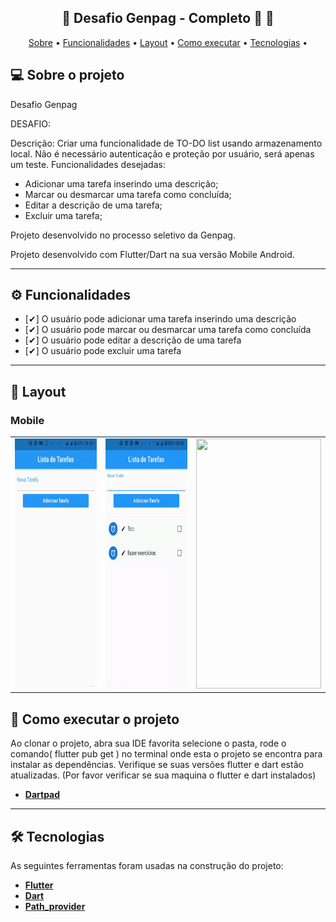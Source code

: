 <h2 align="center"> 
	🚧  Desafio Genpag - Completo 🚀 🚧
</h2>

<p align="center">
 <a href="#-sobre-o-projeto">Sobre</a> •
 <a href="#-funcionalidades">Funcionalidades</a> •
 <a href="#-layout">Layout</a> • 
 <a href="#-como-executar-o-projeto">Como executar</a> • 
 <a href="#-tecnologias">Tecnologias</a> • 
</p>

## 💻 Sobre o projeto

Desafio Genpag

DESAFIO:

Descrição:
    Criar uma funcionalidade de TO-DO list usando armazenamento local. Não é
necessário autenticação e proteção por usuário, será apenas um teste.
Funcionalidades desejadas:
- Adicionar uma tarefa inserindo uma descrição;
- Marcar ou desmarcar uma tarefa como concluída;
- Editar a descrição de uma tarefa;
- Excluir uma tarefa;

Projeto desenvolvido no processo seletivo da Genpag.

Projeto desenvolvido com Flutter/Dart na sua versão Mobile Android.

---
## ⚙️ Funcionalidades

- [✔] O usuário pode adicionar uma tarefa inserindo uma descrição
- [✔] O usuário pode marcar ou desmarcar uma tarefa como concluída
- [✔] O usuário pode editar a descrição de uma tarefa
- [✔] O usuário pode excluir uma tarefa

---
## 🎨 Layout

### Mobile
<table>

  <tr>
    <td><img src="git\genpag_one.gif" width=200 height=400></td>
    <td><img src="git\genpag_two.gif" width=200 height=400></td>
    <td><img src="git\genpag_three.gif" width=200 height=400></td>
  </tr>
  
 </table>


## 🚀 Como executar o projeto

Ao clonar o projeto, abra sua IDE favorita selecione o pasta, rode o comando( flutter pub get ) no terminal onde esta o projeto se encontra para instalar as dependências.
Verifique se suas versões flutter e dart estão atualizadas.
(Por favor verificar se sua maquina o flutter e dart instalados)

-  **[Dartpad](https://dartpad.dev/?null_safety=true)**

---

## 🛠 Tecnologias
As seguintes ferramentas foram usadas na construção do projeto:

-  **[Flutter](https://flutter.dev)**
-  **[Dart](https://dart.dev)**
-  **[Path_provider](https://pub.dev/packages/path_provider)**
  


